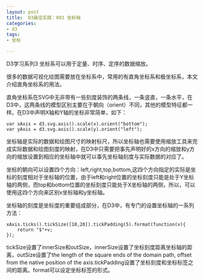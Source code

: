 ```yaml
---
layout: post
title:  D3最佳实践：003 坐标轴
categories:
- d3
tags:
- 坐标

---
```



D3学习系列3
坐标系可以用于定量、时序、定序的数据缩放。

很多的数据可视化绘图需要放在坐标系中，常用的有直角坐标系和极坐标系，本文介绍直角坐标系的用法。

直角坐标系在SVG中无非带有一些刻度装饰的两条线，一条竖直，一条水平，在D3中，这两条线的模型区别主要在于朝向（orient）不同，其他的模型特征都一样。在D3中声明X轴和Y轴的坐标非常简单，如下：

	var xAxis = d3.svg.axis().scale(x).orient("bottom");
	var yAxis = d3.svg.axis().scale(y).orient("left");
	
坐标轴是实际的数据和绘图尺寸的映射标尺，所以坐标轴也需要使用缩放工具来完成实际数据和绘图刻度的映射，在D3中只需要把事先声明好的x方向的缩放和y方向的缩放设置到相应的坐标轴中就可以事先坐标轴刻度与实际数据的对应了。

坐标的朝向可以设置四个方向：left,right,top,bottom,这四个方向指定的实际是坐标的刻度相对于坐标轴的位置，由于left和right位置的坐标刻度只能是处于Y坐标轴的两侧，而top和bottom位置的坐标刻度只能处于X坐标轴的两侧，所以，可以使用这四个方向来区别x坐标轴和y坐标轴。

坐标轴的刻度是坐标度的重要组成部分，在D3中，有专门的设置坐标轴的一系列方法：

	xAxis.ticks().tickSize([10,20]).tickPadding(5).format(function(v){
		return "$"+v;
	});
	
tickSize设置了innerSize和outSize，innerSize设置了坐标刻度距离坐标轴的距离，outSize设置了the length of the square ends of the domain path, offset from the native position of the axis.tickPadding设置了坐标刻度和坐标标签之间的距离。format可以设定坐标标签的形式。



